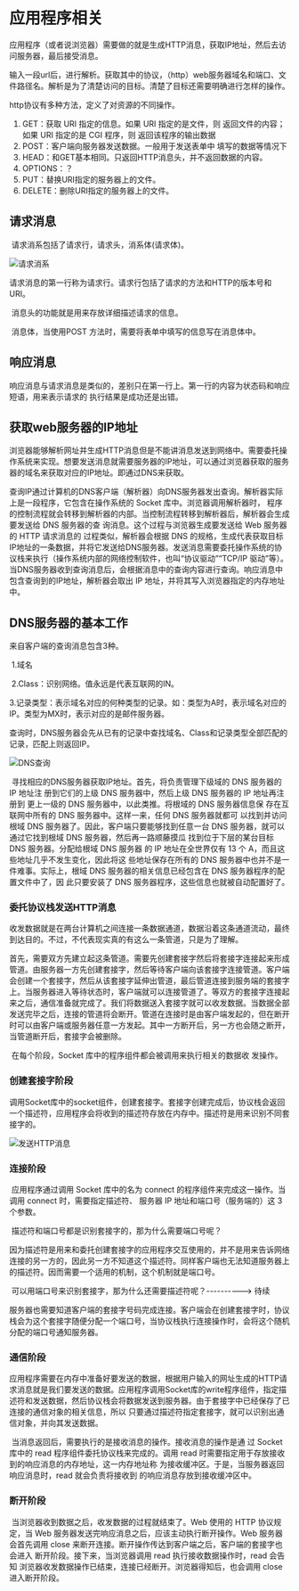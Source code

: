 # 应用程序相关

​		应用程序（或者说浏览器）需要做的就是生成HTTP消息，获取IP地址，然后去访问服务器，最后接受消息。

​		输入一段url后，进行解析。获取其中的协议，（http）web服务器域名和端口、文件路径名。解析是为了清楚访问的目标。清楚了目标还需要明确进行怎样的操作。

http协议有多种方法，定义了对资源的不同操作。

1. GET：获取 URI 指定的信息。如果 URI 指定的是文件，则 返回文件的内容；如果 URI 指定的是 CGI 程序，则 返回该程序的输出数据
2. POST：客户端向服务器发送数据。一般用于发送表单中 填写的数据等情况下
3. HEAD：和GET基本相同。只返回HTTP消息头，并不返回数据的内容。
4. OPTIONS：？
5. PUT：替换URI指定的服务器上的文件。
6. DELETE：删除URI指定的服务器上的文件。

## 请求消息

​		请求消系包括了请求行，请求头，消系体(请求体)。

![请求消系](https://daytime-1303889004.cos.ap-nanjing.myqcloud.com/004.png)		

​		请求消息的第一行称为请求行。请求行包括了请求的方法和HTTP的版本号和URI。

​		消息头的功能就是用来存放详细描述请求的信息。

​		消息体，当使用POST 方法时，需要将表单中填写的信息写在消息体中。

## 响应消息

​		响应消息与请求消息是类似的，差别只在第一行上。第一行的内容为状态码和响应短语，用来表示请求的 执行结果是成功还是出错。

## 获取web服务器的IP地址

​		浏览器能够解析网址并生成HTTP消息但是不能讲消息发送到网络中。需要委托操作系统来实现。想要发送消息就需要服务器的IP地址，可以通过浏览器获取的服务器的域名来获取对应的IP地址。即通过DNS来获取。

​		查询IP通过计算机的DNS客户端（解析器）向DNS服务器发出查询。解析器实际上是一段程序，它包含在操作系统的 Socket 库中。浏览器调用解析器时， 程序的控制流程就会转移到解析器的内部。当控制流程转移到解析器后，解析器会生成要发送给 DNS 服务器的查 询消息。这个过程与浏览器生成要发送给 Web 服务器的 HTTP 请求消息的 过程类似，解析器会根据 DNS 的规格，生成代表获取目标IP地址的一条数据，并将它发送给DNS服务器。发送消息需要委托操作系统的协议栈来执行（操作系统内部的网络控制软件，也叫“协议驱动”“TCP/IP 驱动”等）。当DNS服务器收到查询消息后，会根据消息中的查询内容进行查询。响应消息中包含查询到的IP地址，解析器会取出 IP 地址，并将其写入浏览器指定的内存地址中。

## DNS服务器的基本工作

来自客户端的查询消息包含3种。

​		1.域名

​		2.Class：识别网络。值永远是代表互联网的IN。

​		3.记录类型：表示域名对应的何种类型的记录。如：类型为A时，表示域名对应的IP。类型为MX时，表示对应的是邮件服务器。

​		查询时，DNS服务器会先从已有的记录中查找域名、Class和记录类型全部匹配的记录，匹配上则返回IP。

![DNS查询](https://daytime-1303889004.cos.ap-nanjing.myqcloud.com/001.png)

​		寻找相应的DNS服务器获取IP地址。首先，将负责管理下级域的 DNS 服务器的 IP 地址注 册到它们的上级 DNS 服务器中，然后上级 DNS 服务器的 IP 地址再注册到 更上一级的 DNS 服务器中，以此类推。将根域的 DNS 服务器信息保 存在互联网中所有的 DNS 服务器中。这样一来，任何 DNS 服务器就都可 以找到并访问根域 DNS 服务器了。因此，客户端只要能够找到任意一台 DNS 服务器，就可以通过它找到根域 DNS 服务器，然后再一路顺藤摸瓜 找到位于下层的某台目标 DNS 服务器。分配给根域 DNS 服务器 的 IP 地址在全世界仅有 13 个 A，而且这些地址几乎不发生变化，因此将这 些地址保存在所有的 DNS 服务器中也并不是一件难事。实际上，根域 DNS 服务器的相关信息已经包含在 DNS 服务器程序的配置文件中了，因 此只要安装了 DNS 服务器程序，这些信息也就被自动配置好了。

### 委托协议栈发送HTTP消息 

​		收发数据就是在两台计算机之间连接一条数据通道，数据沿着这条通道流动，最终到达目的。不过，不代表现实真的有这么一条管道，只是为了理解。

​		首先，需要双方先建立起这条管道。需要先创建套接字然后将套接字连接起来形成管道。由服务器一方先创建套接字，然后等待客户端向该套接字连接管道。客户端会创建一个套接字，然后从该套接字延伸出管道，最后管道连接到服务端的套接字上。当服务器进入等待状态时，客户端就可以连接管道了。等双方的套接字连接起来之后，通信准备就完成了。我们将数据送入套接字就可以收发数据。当数据全部发送完毕之后，连接的管道将会断开。管道在连接时是由客户端发起的，但在断开时可以由客户端或服务器任意一方发起。其中一方断开后，另一方也会随之断开，当管道断开后，套接字会被删除。

​		在每个阶段，Socket 库中的程序组件都会被调用来执行相关的数据收 发操作。

### 创建套接字阶段

​		调用Socket库中的socket组件，创建套接字。套接字创建完成后，协议栈会返回一个描述符，应用程序会将收到的描述符存放在内存中。描述符是用来识别不同套接字的。

![发送HTTP消息](https://daytime-1303889004.cos.ap-nanjing.myqcloud.com/002.png)

### 连接阶段

​		应用程序通过调用 Socket 库中的名为 connect 的程序组件来完成这一操作。当调用 connect 时，需要指定描述符、 服务器 IP 地址和端口号（服务端的）这 3 个参数。

​		描述符和端口号都是识别套接字的，那为什么需要端口号呢？

​		因为描述符是用来和委托创建套接字的应用程序交互使用的，并不是用来告诉网络连接的另一方的，因此另一方不知道这个描述符。同样客户端也无法知道服务器上的描述符。因而需要一个适用的机制，这个机制就是端口号。

​		可以用端口号来识别套接字，那为什么还需要描述符呢？----------> 待续

​		服务器也需要知道客户端的套接字号码完成连接。客户端会在创建套接字时，协议栈会为这个套接字随便分配一个端口号，当协议栈执行连接操作时，会将这个随机分配的端口号通知服务器。

### 通信阶段

​		应用程序需要在内存中准备好要发送的数据，根据用户输入的网址生成的HTTP请求消息就是我们要发送的数据。应用程序调用Socket库的write程序组件，指定描述符和发送数据，然后协议栈会将数据发送到服务器。由于套接字中已经保存了已连接的通信对象的相关信息，所以 只要通过描述符指定套接字，就可以识别出通信对象，并向其发送数据。

​		当消息返回后，需要执行的是接收消息的操作。接收消息的操作是通 过 Socket 库中的 read 程序组件委托协议栈来完成的。调用 read 时需要指定用于存放接收到的响应消息的内存地址，这一内存地址称 为接收缓冲区。于是，当服务器返回响应消息时，read 就会负责将接收到 的响应消息存放到接收缓冲区中。

### 断开阶段

​		当浏览器收到数据之后，收发数据的过程就结束了。Web 使用的 HTTP 协议规定，当 Web 服务器发送完响应消息之后，应该主动执行断开操作。Web 服务器会首先调用 close 来断开连接。断开操作传达到客户端之后，客户端的套接字也会进入 断开阶段。接下来，当浏览器调用 read 执行接收数据操作时，read 会告知 浏览器收发数据操作已结束，连接已经断开。浏览器得知后，也会调用 close 进入断开阶段。
